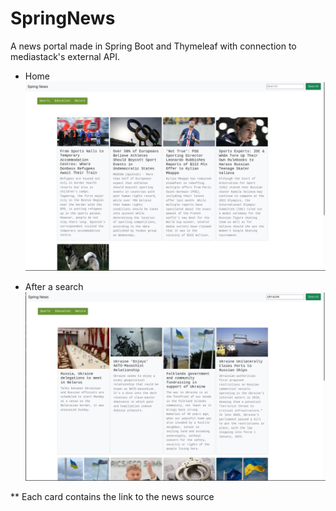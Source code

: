 # SpringNews
A news portal made in Spring Boot and Thymeleaf with connection to mediastack's external API.


* Home 
![home](https://github.com/andarino/SpringNews/blob/main/img/1.png)


* After a search
![home](https://github.com/andarino/SpringNews/blob/main/img/2.png)

** Each card contains the link to the news source
